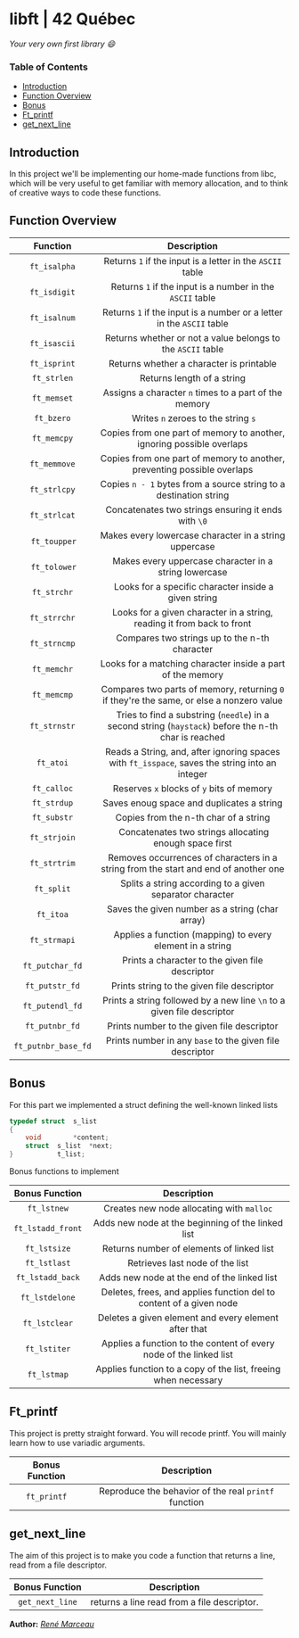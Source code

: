 # libft | 42 Québec
*Your very own first library :smile:*

### Table of Contents
* [Introduction](#introduction)
* [Function Overview](#function-overview)
* [Bonus](#bonus)
* [Ft_printf](#ft_printf)
* [get_next_line](#get_next_line)

## Introduction
In this project we'll be implementing our home-made functions from libc, which will be very useful to get familiar with memory allocation, and to think of creative ways to code these functions.

## Function Overview

| Function | Description |
| :------: | :---------: |
| ``ft_isalpha`` | Returns ``1`` if the input is a letter in the ``ASCII`` table |
| ``ft_isdigit`` | Returns ``1`` if the input is a number in the ``ASCII`` table |
| ``ft_isalnum`` | Returns ``1`` if the input is a number or a letter in the ``ASCII`` table |
| ``ft_isascii`` | Returns whether or not a value belongs to the ``ASCII`` table |
| ``ft_isprint`` | Returns whether a character is printable |
| ``ft_strlen`` | Returns length of a string |
| ``ft_memset`` | Assigns a character ``n`` times to a part of the memory |
| ``ft_bzero`` | Writes ``n`` zeroes to the string ``s`` |
| ``ft_memcpy`` | Copies from one part of memory to another, ignoring possible overlaps |
| ``ft_memmove`` | Copies from one part of memory to another, preventing possible overlaps |
| ``ft_strlcpy`` | Copies ``n - 1`` bytes from a source string to a destination string |
| ``ft_strlcat`` | Concatenates two strings ensuring it ends with ``\0`` |
| ``ft_toupper`` | Makes every lowercase character in a string uppercase |
| ``ft_tolower`` | Makes every uppercase character in a string lowercase |
| ``ft_strchr`` | Looks for a specific character inside a given string |
| ``ft_strrchr`` | Looks for a given character in a string, reading it from back to front |
| ``ft_strncmp`` | Compares two strings up to the n-th character |
| ``ft_memchr`` | Looks for a matching character inside a part of the memory |
| ``ft_memcmp`` | Compares two parts of memory, returning ``0`` if they're the same, or else a nonzero value |
| ``ft_strnstr`` | Tries to find a substring (``needle``) in a second string (``haystack``) before the n-th char is reached |
| ``ft_atoi`` | Reads a String, and, after ignoring spaces with ``ft_isspace``, saves the string into an integer |
| ``ft_calloc`` | Reserves ``x`` blocks of ``y`` bits of memory |
| ``ft_strdup`` | Saves enoug space and duplicates a string |
| ``ft_substr`` | Copies from the n-th char of a string |
| ``ft_strjoin`` | Concatenates two strings allocating enough space first |
| ``ft_strtrim`` | Removes occurrences of characters in a string from the start and end of another one |
| ``ft_split`` | Splits a string according to a given separator character |
| ``ft_itoa`` | Saves the given number as a string (char array) |
| ``ft_strmapi`` | Applies a function (mapping) to every element in a string |
| ``ft_putchar_fd`` | Prints a character to the given file descriptor |
| ``ft_putstr_fd`` | Prints string to the given file descriptor |
| ``ft_putendl_fd`` | Prints a string followed by a new line ``\n`` to a given file descriptor |
| ``ft_putnbr_fd`` | Prints number to the given file descriptor |
| ``ft_putnbr_base_fd`` | Prints number in any ``base`` to the given file descriptor |

## Bonus
For this part we implemented a struct defining the well-known linked lists
```C
typedef	struct	s_list
{
	void		*content;
	struct	s_list	*next;
}			t_list;
```

Bonus functions to implement

| Bonus Function | Description |
| :------------: | :---------: |
| ``ft_lstnew`` | Creates new node allocating with ``malloc`` |
| ``ft_lstadd_front`` | Adds new node at the beginning of the linked list |
| ``ft_lstsize`` | Returns number of elements of linked list |
| ``ft_lstlast`` | Retrieves last node of the list |
| ``ft_lstadd_back`` | Adds new node at the end of the linked list |
| ``ft_lstdelone`` | Deletes, frees, and applies function del to content of a given node |
| ``ft_lstclear`` | Deletes a given element and every element after that |
| ``ft_lstiter`` | Applies a function to the content of every node of the linked list |
| ``ft_lstmap`` | Applies function to a copy of the list, freeing when necessary |


## Ft_printf
This project is pretty straight forward. You will recode printf. You will mainly learn how to use variadic arguments.

| Bonus Function | Description |
| :------------: | :---------: |
| ``ft_printf`` | Reproduce the behavior of the real ``printf`` function |

## get_next_line
The aim of this project is to make you code a function that returns a line, read from a file descriptor.

| Bonus Function | Description |
| :------------: | :---------: |
| ``get_next_line`` | returns a line read from a file descriptor.|

**Author:** *[René Marceau](https://github.com/ReneMarceau)*
